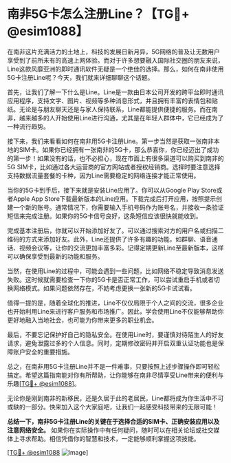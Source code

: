 # 南非5G卡怎么注册Line？【TG💪+ @esim1088】

在南非这片充满活力的土地上，科技的发展日新月异，5G网络的普及让无数用户享受到了前所未有的高速上网体验。而对于许多想要融入国际社交圈的朋友来说，Line这款风靡亚洲的即时通讯软件无疑是一个绝佳的选择。那么，如何在南非使用5G卡注册Line呢？今天，我们就来详细聊聊这个话题。

首先，让我们了解一下什么是Line。Line是一款由日本公司开发的跨平台即时通讯应用程序，支持文字、图片、视频等多种消息形式，并且拥有丰富的表情包和贴纸。无论是与朋友聊天还是与家人保持联系，Line都能提供便捷的服务。而在南非，越来越多的人开始使用Line进行沟通，尤其是在年轻人群体中，它已经成为了一种流行趋势。

接下来，我们来看看如何在南非用5G卡注册Line。第一步当然是获取一张南非本地的SIM卡。如果你已经拥有一张南非的5G卡，那么恭喜你，你已经迈出了成功的第一步！如果没有的话，也不必担心，现在市面上有很多渠道可以购买到南非的5G SIM卡，比如通过各大运营商的官方网站或者授权经销商。选择时要注意选择支持数据流量套餐的卡种，因为Line需要稳定的网络连接才能正常使用。

当你的5G卡到手后，接下来就是安装Line应用了。你可以从Google Play Store或者Apple App Store下载最新版本的Line应用。下载完成后打开应用，按照提示创建一个新的账号。通常情况下，你需要输入手机号码作为账号名，并接收一条验证短信来完成注册。如果你的5G卡信号良好，这条短信应该很快就能收到。

完成基本注册后，你就可以开始添加好友了。可以通过搜索对方的用户名或扫描二维码的方式来添加好友。此外，Line还提供了许多有趣的功能，如群聊、语音通话、视频会议等，让你的交流更加丰富多彩。记得定期更新Line至最新版本，这样可以确保享受到最新的功能和服务。

当然，在使用Line的过程中，可能会遇到一些问题，比如网络不稳定导致消息发送失败。这时候就需要检查一下你的5G卡是否正常工作，可以尝试重启手机或者切换网络模式。如果问题依然存在，不妨考虑更换一张新的5G卡试试看。

值得一提的是，随着全球化的推进，Line不仅仅局限于个人之间的交流，很多企业也开始利用Line来进行客户服务和市场推广。因此，学会使用Line不仅能够帮助你更好地融入当地社会，也可能为你带来更多的职业机会。

最后，不要忘记保护好自己的隐私安全。在使用Line时，要谨慎对待陌生人的好友请求，避免泄露过多的个人信息。同时，定期修改密码并开启双重认证功能也是保障账户安全的重要措施。

总之，在南非用5G卡注册Line并不是一件难事，只要按照上述步骤操作即可轻松搞定。希望这篇指南能对你有所帮助，让你能够在南非尽情享受Line带来的便利与乐趣[[TG💪+ @esim1088](https://t.me/s/esim1088)]。

无论你是刚到南非的新移民，还是久居于此的老居民，Line都将成为你生活中不可或缺的一部分。快来加入这个大家庭吧，让我们一起感受科技带来的无限可能！

**总结一下，南非5G卡注册Line的关键在于选择合适的SIM卡、正确安装应用以及注意网络安全。** 如果你在实际操作中有任何疑问，随时可以在相关论坛或社交媒体上寻求帮助。相信凭借你的智慧和技术，一定能够顺利掌握这项技能。

[[TG💪+ @esim1088](https://t.me/s/esim1088) ![Image](https://i.postimg.cc/4NQfJmqS/Snipaste-2025-05-13-00-14-12.png)]